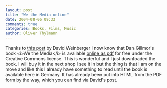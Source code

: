 ```yaml
---
layout: post
title: "We the Media online"
date: 2004-08-06 09:33
comments: true
categories: Books, Films, Music
author: Oliver Thylmann
---
```



Thanks to [this post](http://www.hyperorg.com/blogger/mtarchive/002932.html) by David Weinberger I now know that Dan Gillmor's book &lt;i&gt;We the Media&lt;/i&gt; is available [online as pdf](http://www.oreilly.com/catalog/wemedia/book/) for free under the Creative Commons license. This is wonderful and I just downloaded the book. I will buy it in the next shop I see it in but the thing is that I am on the move and like this I already have something to read until the book is available here in Germany. It has already been put into HTML from the PDF form by the way, which you can find via David's post.


